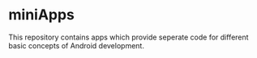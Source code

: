 # miniApps
This repository contains apps which provide seperate code for different basic concepts of Android development.

